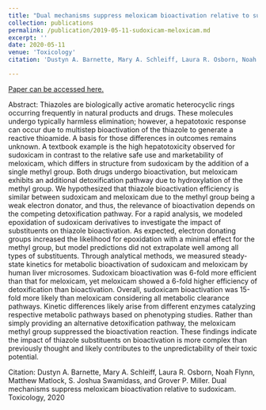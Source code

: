 ```yaml
---
title: "Dual mechanisms suppress meloxicam bioactivation relative to sudoxicam"
collection: publications
permalink: /publication/2019-05-11-sudoxicam-meloxicam.md
excerpt: ''
date: 2020-05-11
venue: 'Toxicology'
citation: 'Dustyn A. Barnette, Mary A. Schleiff, Laura R. Osborn, Noah Flynn, Matthew Matlock, S. Joshua Swamidass, and Grover P. Miller. Dual mechanisms suppress meloxicam bioactivation relative to sudoxicam. Toxicology, 2020'

---
```


[Paper can be accessed here.](https://www.sciencedirect.com/science/article/pii/S0300483X20301177)

Abstract: Thiazoles are biologically active aromatic heterocyclic rings occurring frequently in natural products and drugs. These molecules undergo typically harmless elimination; however, a hepatotoxic response can occur due to multistep bioactivation of the thiazole to generate a reactive thioamide. A basis for those differences in outcomes remains unknown. A textbook example is the high hepatotoxicity observed for sudoxicam in contrast to the relative safe use and marketability of meloxicam, which differs in structure from sudoxicam by the addition of a single methyl group. Both drugs undergo bioactivation, but meloxicam exhibits an additional detoxification pathway due to hydroxylation of the methyl group. We hypothesized that thiazole bioactivation efficiency is similar between sudoxicam and meloxicam due to the methyl group being a weak electron donator, and thus, the relevance of bioactivation depends on the competing detoxification pathway. For a rapid analysis, we modeled epoxidation of sudoxicam derivatives to investigate the impact of substituents on thiazole bioactivation. As expected, electron donating groups increased the likelihood for epoxidation with a minimal effect for the methyl group, but model predictions did not extrapolate well among all types of substituents. Through analytical methods, we measured steady-state kinetics for metabolic bioactivation of sudoxicam and meloxicam by human liver microsomes. Sudoxicam bioactivation was 6-fold more efficient than that for meloxicam, yet meloxicam showed a 6-fold higher efficiency of detoxification than bioactivation. Overall, sudoxicam bioactivation was 15-fold more likely than meloxicam considering all metabolic clearance pathways. Kinetic differences likely arise from different enzymes catalyzing respective metabolic pathways based on phenotyping studies. Rather than simply providing an alternative detoxification pathway, the meloxicam methyl group suppressed the bioactivation reaction. These findings indicate the impact of thiazole substituents on bioactivation is more complex than previously thought and likely contributes to the unpredictability of their toxic potential.

Citation: Dustyn A. Barnette, Mary A. Schleiff, Laura R. Osborn, Noah Flynn, Matthew Matlock, S. Joshua Swamidass, and Grover P. Miller. Dual mechanisms suppress meloxicam bioactivation relative to sudoxicam. Toxicology, 2020
